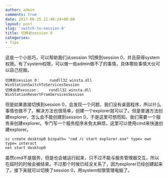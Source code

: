 ```yaml
---
author: admin
comments: true
date: 2017-06-25 21:48:24+00:00
layout: post
slug: 'switch-to-session-0'
title: 切换到session 0
categories:
- Tips
---
```


这是一个小技巧，可以帮助我们从session 1切换到session 0，并且获得system权限。有了system权限，可以做一些admin做不了的事情，具体哪些事情大伙可以自己挖掘。

```
切换到session 0：    rundll32 winsta.dll WinStationSwitchToServicesSession
切换会原session：    rundll32 winsta.dll WinStationRevertFromServicesSession
```

但是如果直接切换到session 0，会发现一个问题，我们没有桌面程序，所以什么事情也做不了。解决方法也很简单，创建一个explorer就可以了。但是普通方法创建explorer，怎么会不能创建到session 0，于是这里可想而知，我们需要一个服务来创建explorer。专门写一个服务程序未免太麻烦，这里可以使用cmd来快速创建explorer。

```
sc create desktop0 binpath= "cmd /c start explorer.exe" type= own type= interact
net start desktop0
```

虽然cmd不是服务，但是也会被运行起来，只不过不能与服务管理器交互，所以在超时的时候会被结束。不过那个时候已经没关系了，因为explorer已经创建起来了。接下来就可以切换了session 0，用system权限管理电脑了。